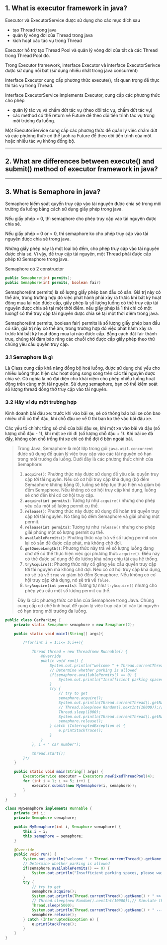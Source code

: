 

## 1. What is executor framework in java?

Executor và ExecutorService được sử dụng cho các mục đích sau

+ tạo Thread trong java
+ quản lý vòng đời của Thread trong java
+ kích hoạt các tác vụ trong Thread

Executor hỗ trợ tạo Thread Pool và quản lý vòng đời của tất cả các Thread trong Thread Pool đó.

Trong Executor framework, interface Executor và interface ExecutorSerivce được sử dụng nổi bật (sử dụng nhiều nhất trong java concurrent)

Interface Executor cung cấp phương thức execute(), rất quan trọng để thực thi tác vụ trong Thread.

Interface ExecutorService implements Executor, cung cấp các phương thức cho phép

- quản lý tác vụ và chấm dứt tác vụ (theo dõi tác vụ, chấm dứt tác vụ)
- các method có thể return về Future để theo dõi tiến trình tác vụ trong môi trường đa luồng.

Một ExecutorService cung cấp các phương thức để quản lý việc chấm dứt và các phương thức có thể taoh ra Future để theo dõi tiến trình của một hoặc nhiều tác vụ không đồng bộ.

---

## 2. What are differences between execute() and submit() method of executor framework in java?

---

## 3. **What is Semaphore in java?**

Semaphore kiểm soát quyền truy cập vào tài nguyên được chia sẽ trong môi trường đa luồng bằng cách sử dụng giấy phép trong java.

Nếu giấy phép > 0, thì semaphore cho phép truy cập vào tài nguyên được chia sẻ.

Nếu giấy phép = 0 or < 0, thì semaphore ko cho phép truy cập vào tài nguyên được chia sẻ trong java.

Những giấy phép này là một loại bộ đếm, cho phép truy cập vào tài nguyên được chia sẻ. Vì vậy, để truy cập tài nguyên, một Thread phải được cấp phép từ Semaphore trong java. 

Semaphore có 2 constructor

```java
public Semaphore(int permits);
public Semaphore(int permits, boolean fair)
```

Semaphore(int permits) là số lượng giấy phép ban đầu có sẳn. Giá trị này có thể âm, trong trường hợp đó việc phát hành phải xảy ra trước khi bất kỳ hoạt động mua lại nào được cấp, giấy phép là số lượng luồng có thể truy cập tài nguyên được chia sẻ tại một thời điểm. nếu giấy phép là 1 thì chỉ có một luongf có thể truy cập tài nguyên được chia sẻ tại một thời điêm trong java.

Semaphore(int permits, boolean fair) permits là số lượng giấy phép ban đầu có sẳn, giá trị này có thể âm, trong trường hợp đó việc phát hành xảy ra trước khi bất kỳ hoạt động mua lại nào được cấp. Bằng cách đặt fair thành true, chúng tôi đảm bảo rằng các chuỗi chờ được cấp giấy phép theo thứ chúng yêu cầu quyền truy cập. 

### 3.1 Semaphore là gì

Là Class cung cấp khả năng đồng bộ hoá luồng, được sử dụng chủ yếu cho nhiều luồng thực hiện các hoạt động song song trên các tài nguyên được chia sẻ. Có nghĩa là nó đại diện cho khái niệm cho phép nhiều luồng hoạt động trên cùng một tài nguyên. Sử dụng semaphore, bạn có thể kiểm soát số lượng thread đồng thờ truy cập vào tài nguyên.  

### 3.2 Hãy ví dụ một trường hợp

Kinh doanh bãi đậu xe: trước khi vào bãi xe, sẽ có thông báo bãi xe còn bao nhiêu chỗ có thể đậu, khi chỗ đậu xe về 0 thì bạn ko thể vào bãi đậu xe.

Các yếu tố chính: tổng số chỗ của bãi đậu xe, khi một xe vào bãi và đậu (số lượng chỗ đậu - 1), khi một xe rời đi (số lượng chỗ đậu + 1). Khi bãi xe đã đầy, không còn chỗ trống thì xe chỉ có thể đợi ở bên ngoài bãi.

> Trong Java, Semaphore là một lớp trong gói `java.util.concurrent` được sử dụng để quản lý việc truy cập vào các tài nguyên có hạn trong môi trường đa luồng. Dưới đây là các phương thức chính của Semaphore:
>
> 1. **`acquire()`**: Phương thức này được sử dụng để yêu cầu quyền truy cập tới tài nguyên. Nếu có cơ hội truy cập khả dụng (bộ đếm Semaphore không bằng 0), luồng sẽ tiếp tục thực hiện và giảm bộ đếm Semaphore. Nếu không có cơ hội truy cập khả dụng, luồng sẽ chờ đến khi có cơ hội truy cập.
> 2. **`acquire(int permits)`**: Tương tự như `acquire()` nhưng cho phép yêu cầu một số lượng permit cụ thể.
> 3. **`release()`**: Phương thức này được sử dụng để hoàn trả quyền truy cập tới tài nguyên. Nó tăng bộ đếm Semaphore và giải phóng một permit.
> 4. **`release(int permits)`**: Tương tự như `release()` nhưng cho phép giải phóng một số lượng permit cụ thể.
> 5. **`availablePermits()`**: Phương thức này trả về số lượng permit còn lại có sẵn để được cấp phát, mà không chờ đợi.
> 6. **`getQueueLength()`**: Phương thức này trả về số lượng luồng đang chờ để có thể thực hiện việc gọi phương thức `acquire()`. Điều này có thể được sử dụng để đo lường khả năng chịu tải của hệ thống.
> 7. **`tryAcquire()`**: Phương thức này cố gắng yêu cầu quyền truy cập tới tài nguyên mà không chờ đợi. Nếu có cơ hội truy cập khả dụng, nó sẽ trả về `true` và giảm bộ đếm Semaphore. Nếu không có cơ hội truy cập khả dụng, nó sẽ trả về `false`.
> 8. **`tryAcquire(int permits)`**: Tương tự như `tryAcquire()` nhưng cho phép yêu cầu một số lượng permit cụ thể.
>
> Đây là các phương thức cơ bản của Semaphore trong Java. Chúng cung cấp cơ chế linh hoạt để quản lý việc truy cập tới các tài nguyên có hạn trong môi trường đa luồng.

```java
public class CarParking {
    private static Semaphore semaphore = new Semaphore(2);

    public static void main1(String[] args){

        /*for(int i = 1;i<= 5;i++){

            Thread thread = new Thread(new Runnable() {
                @Override
                public void run() {
                    System.out.println("welcome " + Thread.currentThread().getName() + " Arrive at the parking lot");
                    // Determine whether parking is allowed
                    if(semaphore.availablePermits() == 0) {
                        System.out.println("Insufficient parking spaces, please wait patiently");
                    }
                    try {
                        // try to get
                        semaphore.acquire();
                        System.out.println(Thread.currentThread().getName() + " >> Enter << the parking lot");
                        // Thread.sleep(new Random().nextInt(10000));// Simulate the time a vehicle spends in a parking lot
                        Thread.sleep(1000);
                        System.out.println(Thread.currentThread().getName() + " --- Exit --- the parking lot");
                        semaphore.release();
                    } catch (InterruptedException e) {
                        e.printStackTrace();
                    }
                }
            }, i + " car number");

            thread.start();
        }*/
    }

    public static void main(String[] args) {
        ExecutorService executor = Executors.newFixedThreadPool(4);
        for (int i = 1; i <= 5; i++) {
            executor.submit(new MySemaphore(i, semaphore));
        }
    }
}

class MySemaphore implements Runnable {
    private int i;
    private Semaphore semaphore;

    public MySemaphore(int i, Semaphore semaphore) {
        this.i = i;
        this.semaphore = semaphore;
    }

    @Override
    public void run() {
        System.out.println("welcome " + Thread.currentThread().getName() + " Arrive at the parking lot");
        // Determine whether parking is allowed
        if(semaphore.availablePermits() == 0) {
            System.out.println("Insufficient parking spaces, please wait patiently");
        }
        try {
            // try to get
            semaphore.acquire();
            System.out.println(Thread.currentThread().getName() + " >> Enter << the parking lot");
            // Thread.sleep(new Random().nextInt(10000));// Simulate the time a vehicle spends in a parking lot
            Thread.sleep(5000);
            System.out.println(Thread.currentThread().getName() + " --- Exit --- the parking lot");
            semaphore.release();
        } catch (InterruptedException e) {
            e.printStackTrace();
        }
    }
}
```

